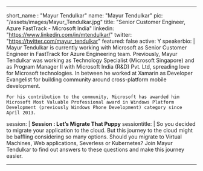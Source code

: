 ---

short_name : "Mayur Tendulkar"
name: "Mayur Tendulkar"
pic: "/assets/images/Mayur_Tendulkar.jpg"
title: "Senior Customer Engineer, Azure FastTrack - Microsoft India"
linkedin: "https://www.linkedin.com/in/mtendulkar/"
twitter: "https://twitter.com/mayur_tendulkar"
featured: false
active: Y
speakerbio: |
    Mayur Tendulkar is currently working with Microsoft as Senior Customer Engineer in FastTrack for Azure Engineering team. Previously, Mayur Tendulkar was working as Technology Specialist (Microsoft Singapore) and as Program Manager II with Microsoft India (R&D) Pvt. Ltd, spreading love for Microsoft technologies. In between he worked at Xamarin as Developer Evangelist for building community around cross-platform mobile development.

    For his contribution to the community, Microsoft has awarded him Microsoft Most Valuable Professional award in Windows Platform Development (previously Windows Phone Development) category since April 2013.

session: |
    **Session : Let’s Migrate That Puppy**
sessiontitle: |
    So you decided to migrate your application to the cloud. But this journey to the cloud might be baffling considering so many options. Should you migrate to Virtual Machines, Web applications, Severless or Kubernetes? Join Mayur Tendulkar to find out answers to these questions and make this journey easier.

    
    
---